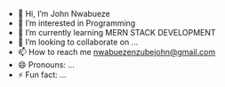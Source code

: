 - 👋 Hi, I’m John Nwabueze
- 👀 I’m interested in Programming
- 🌱 I’m currently learning MERN STACK DEVELOPMENT
- 💞️ I’m looking to collaborate on ...
- 📫 How to reach me nwabuezenzubejohn@gmail.com
- 😄 Pronouns: ...
- ⚡ Fun fact: ...

<!---
Johnnwabueze01/Johnnwabueze01 is a ✨ special ✨ repository because its `README.md` (this file) appears on your GitHub profile.
You can click the Preview link to take a look at your changes.
--->
